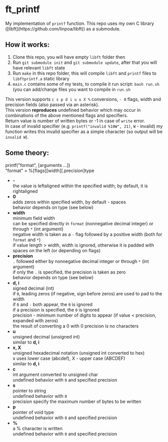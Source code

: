 <h1>ft_printf</h1>
My implementation of <code>printf</code> function. This repo uses my own C library ([libft](https://github.com/linpoa/libft)) as a submodule.

<h2>How it works:</h2>
<ol>
	<li>Clone this repo, you will have empty <code>libft</code> folder then</li>
	<li>Run <code>git submodule init</code> and <code>git submodule update</code>, after that you will have relevant <code>libft</code> state</li>
	<li>Run <code>make</code> in this repo folder, this will compile <code>libft</code> and <code>printf</code> files to <code>libftprintf.a</code> static library</li>
	<li><code>main.c</code> contains some of my tests, to compile it run script: <code>bash run.sh</code> (you can add/change files you want to compile in <code>run.sh</code></li>
</ol>

This version supports `c s p d i u x X %` conversions, `- 0` flags, width and precision fields (also passed via an asterisk).<br>
This version **reproduces** undefined behavior which may occur in combinations of the above mentioned flags and specifiers.<br>
Return value is number of written bytes or -1 in case of `write` error.<br>
In case of invalid specifier (e.g. `printf("invalid %10W", 21)`, `W` - invalid) my function writes this invalid specifier as a simple character (so output will be `invalid W`).

<h2>Some theory:</h2>

printf("format", [arguments ...])<br>
"format" = %[flags][width][.precision]type

<ul>

<li><strong>-</strong></li>
	the value is leftaligned within the specified width; by default, it is rightaligned

<li><strong>0</strong></li>
	adds zeros within specified width, by default - spaces<br>
	behavior depends on type (see below)

<li><strong>width</strong></li>
	minimum field width<br>
	can be specified directly in <code>format</code> (nonnegative decimal integer) or through <code>*</code> (int argument)<br>
	negative width is taken as a <code>-</code> flag followed by a positive width (both for <code>format</code> and <code>*</code>)<br>
	if value length > width, width is ignored, otherwise it is padded with spaces on the left (or depending on flags)

<li><strong>precision</strong></li>
	<code>.</code> followed either by nonnegative decimal integer or through <code>*</code> (int argument)<br>
	if only the <code>.</code> is specified, the precision is taken as zero<br>
	behavior depends on type (see below)

<li><strong>d, i</strong></li>
	signed decimal (int)<br>
	if <code>0</code>, leading zeros (if negative, sign before zeros) are used to pad to the width<br>
	if <code>0</code> and <code>-</code> both appear, the <code>0</code> is ignored<br>
	if a precision is specified, the <code>0</code> is ignored<br>
	precision - minimum number of digits to appear (if value < precision, expanded with zeros)<br>
	the result of converting a 0 with 0 precision is no characters

<li><strong>u</strong></li>
	unsigned decimal (unsigned int)<br>
	similar to <strong>d, i</strong>

<li><strong>x, X</strong></li>
	unsigned hexadecimal notation (unsigned int converted to hex)<br>
	x uses lower case (abcdef), X - upper case (ABCDEF)<br>
	similar to <strong>d, i</strong>

<li><strong>c</strong></li>
	int argument converted to unsigned char<br>
	undefined behavior with <code>0</code> and specified precision

<li><strong>s</strong></li>
	pointer to string<br>
	undefined behavior with <code>0</code><br>
	precision specify the maximum number of bytes to be written

<li><strong>p</strong></li>
	pointer of void type<br>
	undefined behavior with <code>0</code> and specified precision

<li><strong>%</strong></li>
	a % character is written<br>
	undefined behavior with <code>0</code> and specified precision

</ul>